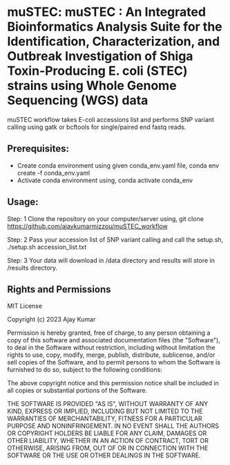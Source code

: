 # muSTEC: muSTEC : An Integrated Bioinformatics Analysis Suite for the Identification, Characterization, and Outbreak Investigation of Shiga Toxin-Producing E. coli (STEC) strains using Whole Genome Sequencing (WGS) data
muSTEC workflow takes E-coli accessions list and performs SNP variant calling using gatk or bcftools for single/paired end fastq reads. 

## Prerequisites:
-  Create conda environment using given conda_env.yaml file, 
        conda env create -f conda_env.yaml
-  Activate conda environment using,
        conda activate conda_env


## Usage:
Step: 1 Clone the repository on your computer/server using,
        git clone https://github.com/ajaykumarmizzou/muSTEC_workflow

Step: 2 Pass your accession list of SNP variant calling and call the setup.sh,
        ./setup.sh accession_list.txt

Step: 3 Your data will download in /data directory and results will store in /results directory.

## Rights and Permissions
MIT License

Copyright (c) 2023 Ajay Kumar

Permission is hereby granted, free of charge, to any person obtaining a copy
of this software and associated documentation files (the "Software"), to deal
in the Software without restriction, including without limitation the rights
to use, copy, modify, merge, publish, distribute, sublicense, and/or sell
copies of the Software, and to permit persons to whom the Software is
furnished to do so, subject to the following conditions:

The above copyright notice and this permission notice shall be included in all
copies or substantial portions of the Software.

THE SOFTWARE IS PROVIDED "AS IS", WITHOUT WARRANTY OF ANY KIND, EXPRESS OR
IMPLIED, INCLUDING BUT NOT LIMITED TO THE WARRANTIES OF MERCHANTABILITY,
FITNESS FOR A PARTICULAR PURPOSE AND NONINFRINGEMENT. IN NO EVENT SHALL THE
AUTHORS OR COPYRIGHT HOLDERS BE LIABLE FOR ANY CLAIM, DAMAGES OR OTHER
LIABILITY, WHETHER IN AN ACTION OF CONTRACT, TORT OR OTHERWISE, ARISING FROM,
OUT OF OR IN CONNECTION WITH THE SOFTWARE OR THE USE OR OTHER DEALINGS IN THE
SOFTWARE.


